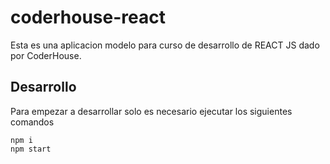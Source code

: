 # coderhouse-react

Esta es una aplicacion modelo para curso de desarrollo de REACT JS dado por CoderHouse.

## Desarrollo

Para empezar a desarrollar solo es necesario ejecutar los siguientes comandos 

```
npm i 
npm start
```
